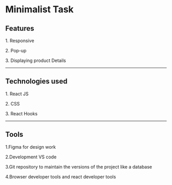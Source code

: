 <h1>Minimalist Task</h1>

<h2>Features</h2>
<p>1. Responsive</p>
<p>2. Pop-up</p>
<p>3. Displaying product Details</p>
<hr/>

<h2>Technologies used</h2>
<p>1. React JS</p>
<p>2. CSS</p>
<p>3. React Hooks</p>
<hr/>

<h2>Tools</h2>
<p>1.Figma for design work</p>
<p>2.Development VS code</p>
<p>3.Git repository to maintain the versions of the project like a database</p>
<p>4.Browser developer tools and react developer tools</p>
